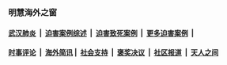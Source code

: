 
### 明慧海外之窗

####  [武汉肺炎](indexes/365.md?t=01241900) &nbsp;|&nbsp;  [迫害案例综述](indexes/328.md?t=01241900) &nbsp;|&nbsp; [迫害致死案例](indexes/277.md?t=01241900)  &nbsp;|&nbsp; [更多迫害案例](indexes/81.md?t=01241900)  &nbsp;|&nbsp; 
####  [时事评论](indexes/251.md?t=01241900) &nbsp;|&nbsp; [海外简讯](indexes/245.md?t=01241900)&nbsp;|&nbsp;  [社会支持](indexes/140.md?t=01241900) &nbsp;|&nbsp; [褒奖决议](indexes/282.md?t=01241900) &nbsp;|&nbsp; [社区报道](indexes/91.md?t=01241900)  &nbsp;|&nbsp; [天人之间](indexes/78.md?t=01241900) 

